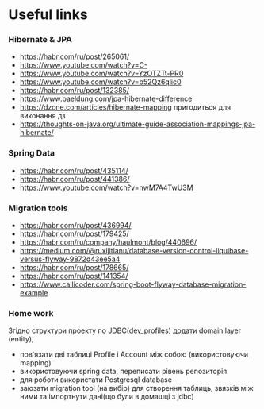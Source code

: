 # Useful links

### Hibernate & JPA
* https://habr.com/ru/post/265061/
* https://www.youtube.com/watch?v=C-
* https://www.youtube.com/watch?v=YzOTZTt-PR0
* https://www.youtube.com/watch?v=b52Qz6qlic0
* https://habr.com/ru/post/132385/
* https://www.baeldung.com/jpa-hibernate-difference
* https://dzone.com/articles/hibernate-mapping  пригодиться для виконання дз
* https://thoughts-on-java.org/ultimate-guide-association-mappings-jpa-hibernate/

### Spring Data
* https://habr.com/ru/post/435114/
* https://habr.com/ru/post/441386/
* https://www.youtube.com/watch?v=nwM7A4TwU3M

### Migration tools
* https://habr.com/ru/post/436994/
* https://habr.com/ru/post/179425/
* https://habr.com/ru/company/haulmont/blog/440696/
* https://medium.com/@ruxijitianu/database-version-control-liquibase-versus-flyway-9872d43ee5a4
* https://habr.com/ru/post/178665/
* https://habr.com/ru/post/141354/
* https://www.callicoder.com/spring-boot-flyway-database-migration-example


### Home work
Згідно структури проекту по JDBC(dev_profiles) додати domain layer (entity), 
* пов'язати дві таблиці Profile і Account між собою (використовуючи mapping) 
* використовуючи spring data, переписати рівень репозиторія 
* для роботи використати Postgresql database
* заюзати migration tool (на вибір) для створення таблиць, звязків між ними та імпортнути дані(що були в домашці з jdbc) 


